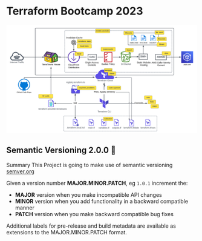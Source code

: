 <!-- @format -->

# Terraform Bootcamp 2023

![](/images/tera_town.png)

## Semantic Versioning 2.0.0 :mage:

Summary
This Project is going to make use of semantic versioning
[semver.org](https://semver.org/)

Given a version number **MAJOR.MINOR.PATCH**, eg `1.0.1` increment the:

- **MAJOR** version when you make incompatible API changes
- **MINOR** version when you add functionality in a backward compatible manner
- **PATCH** version when you make backward compatible bug fixes

Additional labels for pre-release and build metadata are available as extensions to the MAJOR.MINOR.PATCH format.
